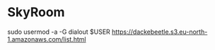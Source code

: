 # SkyRoom
sudo usermod -a -G dialout $USER
https://dackebeetle.s3.eu-north-1.amazonaws.com/list.html
